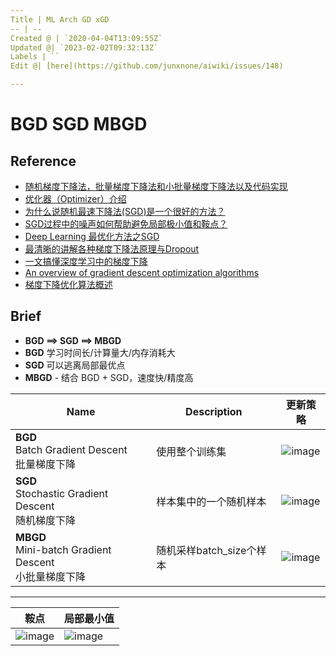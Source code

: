 ```yaml
---
Title | ML Arch GD xGD
-- | --
Created @ | `2020-04-04T13:09:55Z`
Updated @| `2023-02-02T09:32:13Z`
Labels | ``
Edit @| [here](https://github.com/junxnone/aiwiki/issues/148)

---
```


# BGD SGD MBGD

## Reference

- [随机梯度下降法，批量梯度下降法和小批量梯度下降法以及代码实现](https://blog.csdn.net/LoseInVain/article/details/78243051)
- [优化器（Optimizer）介绍](https://blog.csdn.net/weixin_41417982/article/details/81561210)
- [为什么说随机最速下降法(SGD)是一个很好的方法？](https://zhuanlan.zhihu.com/p/27609238)
- [SGD过程中的噪声如何帮助避免局部极小值和鞍点？](https://zhuanlan.zhihu.com/p/36816689) 
- [Deep Learning 最优化方法之SGD](https://blog.csdn.net/bvl10101111/article/details/72615436)
- [最清晰的讲解各种梯度下降法原理与Dropout](https://baijiahao.baidu.com/s?id=1613121229156499765&wfr=spider&for=pc)
- [一文搞懂深度学习中的梯度下降](https://www.cnblogs.com/wangguchangqing/p/10521330.html)
- [An overview of gradient descent optimization algorithms](https://arxiv.org/pdf/1609.04747.pdf)
- [梯度下降优化算法概述](https://alanlee.fun/2017/10/08/gradient-descent-methods/)



## Brief
- **BGD ==> SGD ==> MBGD**
- **BGD** 学习时间长/计算量大/内存消耗大
- **SGD** 可以逃离局部最优点
- **MBGD** - 结合 BGD + SGD，速度快/精度高



Name | Description | 更新策略 
-- | -- | --
**BGD**<br>Batch Gradient Descent<br>批量梯度下降 | 使用整个训练集 | ![image](https://user-images.githubusercontent.com/2216970/113676108-a46e3180-96ee-11eb-9f97-8d1b9ba119c0.png)
**SGD**<br>Stochastic Gradient Descent<br>随机梯度下降 | 样本集中的一个随机样本 | ![image](https://user-images.githubusercontent.com/2216970/113676159-b354e400-96ee-11eb-8068-57b41f9c0d69.png)
**MBGD**<br>Mini-batch Gradient Descent<br>小批量梯度下降 | 随机采样batch_size个样本 | ![image](https://user-images.githubusercontent.com/2216970/113676879-881ec480-96ef-11eb-9ebf-f9c67a3404c6.png)


----

鞍点 | 局部最小值
-- | --
![image](https://user-images.githubusercontent.com/2216970/54123536-fd4d3c00-443a-11e9-9f37-f5344c834ac2.png) | ![image](https://user-images.githubusercontent.com/2216970/54123456-cd9e3400-443a-11e9-99a0-ff59308c1fe0.png)



